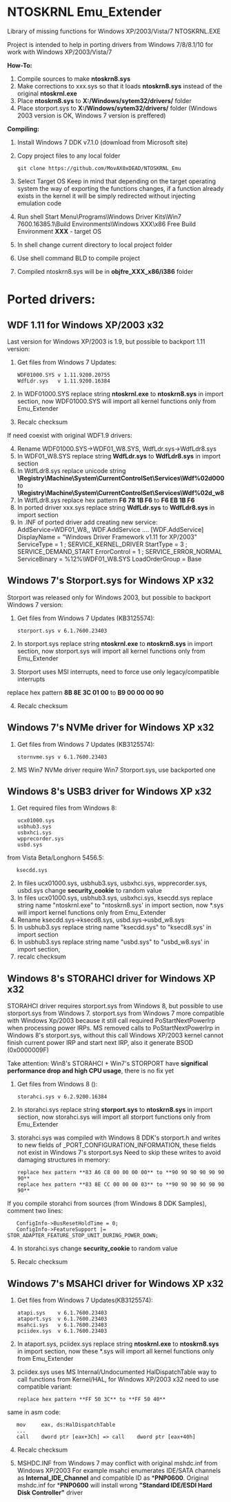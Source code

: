 NTOSKRNL Emu_Extender
===========================
Library of missing functions for Windows XP/2003/Vista/7 NTOSKRNL.EXE

Project is intended to help in porting drivers from Windows 7/8/8.1/10 for work with Windows XP/2003/Vista/7

**How-To:**
1) Compile sources to make **ntoskrn8.sys**
2) Make corrections to xxx.sys so that it loads **ntoskrn8.sys** instead of the original **ntoskrnl.exe**
3) Place **ntoskrn8.sys** to **X:/Windows/sytem32/drivers/** folder
4) Place storport.sys to **X:/Windows/sytem32/drivers/** folder (Windows 2003 version is OK, Windows 7 version is preffered)

**Compiling:**
1) Install Windows 7 DDK v7.1.0 (download from Microsoft site)

2) Copy project files to any local folder 

       git clone https://github.com/MovAX0xDEAD/NTOSKRNL_Emu

3) Select Target OS
Keep in mind that depending on the target operating system the way of exporting the functions changes,
if a function already exists in the kernel it will be simply redirected without injecting emulation code

4) Run shell Start Menu\Programs\Windows Driver Kits\Win7 7600.16385.1\Build Environments\Windows XXX\x86 Free Build Environment
**XXX** - target OS

5) In shell change current directory to local project folder

6) Use shell command BLD to compile project

7) Compiled ntoskrn8.sys will be in **objfre_XXX_x86/i386** folder



Ported drivers:
===========================


**WDF 1.11 for Windows XP/2003 x32**
---------------------------
Last version for Windows XP/2003 is 1.9, but possible to backport 1.11 version:
1) Get files from Windows 7 Updates:

       WDF01000.SYS	v 1.11.9200.20755
       WdfLdr.sys	v 1.11.9200.16384

2) In WDF01000.SYS replace string **ntoskrnl.exe** to **ntoskrn8.sys** in import section,
now WDF01000.SYS will import all kernel functions only from Emu_Extender
3) Recalc checksum

If need coexist with original WDF1.9 drivers:

4) Rename WDF01000.SYS->WDF01_W8.SYS, WdfLdr.sys->WdfLdr8.sys
5) In WDF01_W8.SYS replace string **WdfLdr.sys** to **WdfLdr8.sys** in import section
6) In WdfLdr8.sys replace unicode string **\Registry\Machine\System\CurrentControlSet\Services\Wdf%02d000** to **\Registry\Machine\System\CurrentControlSet\Services\Wdf%02d_w8**
7) In WdfLdr8.sys replace hex pattern **F6 78 1B F6** to **F6 EB 1B F6**
8) In ported driver xxx.sys replace string **WdfLdr.sys** to **WdfLdr8.sys** in import section
9) In .INF of ported driver add creating new service:
       AddService=WDF01_W8,,  WDF.AddService
....
       [WDF.AddService]
       DisplayName    = "Windows Driver Framework v1.11 for XP/2003"
       ServiceType    = 1                  ; SERVICE_KERNEL_DRIVER
       StartType      = 3                  ; SERVICE_DEMAND_START
       ErrorControl   = 1                  ; SERVICE_ERROR_NORMAL
       ServiceBinary  = %12%\WDF01_W8.SYS
       LoadOrderGroup = Base


Windows 7's Storport.sys for Windows XP x32
---------------------------
Storport was released only for Windows 2003, but possible to backport Windows 7 version:
1) Get files from Windows 7 Updates (KB3125574):

       storport.sys	v 6.1.7600.23403

2) In storport.sys replace string **ntoskrnl.exe** to **ntoskrn8.sys** in import section,
now storport.sys will import all kernel functions only from Emu_Extender

3) Storport uses MSI interrupts, need to force use only legacy/compatible interrupts

replace hex pattern **8B 8E 3C 01 00** to **B9 00 00 00 90**

4) Recalc checksum


Windows 7's NVMe driver for Windows XP x32
---------------------------
1) Get files from Windows 7 Updates (KB3125574):

       stornvme.sys	v 6.1.7600.23403

2) MS Win7 NVMe driver require Win7 Storport.sys, use backported one



Windows 8's USB3 driver for Windows XP x32
---------------------------
1) Get required files from Windows 8:

       ucx01000.sys
       usbhub3.sys
       usbxhci.sys
       wpprecorder.sys
       usbd.sys

from Vista Beta/Longhorn 5456.5:

       ksecdd.sys

2) In files ucx01000.sys, usbhub3.sys, usbxhci.sys, wpprecorder.sys, usbd.sys change **security_cookie** to random value
3) In files ucx01000.sys, usbhub3.sys, usbxhci.sys, ksecdd.sys replace string name "ntoskrnl.exe" to "ntoskrn8.sys' in import section,
now *.sys will import kernel functions only from Emu_Extender
4) Rename ksecdd.sys->ksecd8.sys, usbd.sys->usbd_w8.sys
5) In usbhub3.sys replace string name "ksecdd.sys" to "ksecd8.sys' in import section
6) In usbhub3.sys replace string name "usbd.sys" to "usbd_w8.sys' in import section,
7) recalc checksum


Windows 8's STORAHCI driver for Windows XP x32
---------------------------
STORAHCI driver requires storport.sys from Windows 8, but possible to use storport.sys from Windows 7.
storport.sys from Windows 7 more compatible with Windows Xp/2003 because it still call required PoStartNextPowerIrp
when processing power IRPs. MS removed calls to PoStartNextPowerIrp in Windows 8's storport.sys, without this call
Windows XP/2003 kernel cannot finish current power IRP and start next IRP, also it generate BSOD (0x0000009F)

Take attention:
Win8's STORAHCI + Win7's STORPORT have **significal performance drop and high CPU usage**, there is no fix yet

1) Get files from Windows 8 ():

       storahci.sys	v 6.2.9200.16384

2) In storahci.sys replace string **storport.sys** to **ntoskrn8.sys** in import section,
now storahci.sys will import all storport functions only from Emu_Extender


3) storahci.sys was compiled with Windows 8 DDK's storport.h and writes to new fields of _PORT_CONFIGURATION_INFORMATION,
these fields not exist in Windows 7's storport.sys
Need to skip these writes to avoid damaging structures in memory:

       replace hex pattern **83 A6 C8 00 00 00 00** to **90 90 90 90 90 90 90**
       replace hex pattern **83 8E CC 00 00 00 03** to **90 90 90 90 90 90 90**

If you compile storahci from sources (from Windows 8 DDK Samples), comment two lines:

       ConfigInfo->BusResetHoldTime = 0;
       ConfigInfo->FeatureSupport |= STOR_ADAPTER_FEATURE_STOP_UNIT_DURING_POWER_DOWN;

4) In storahci.sys change **security_cookie** to random value

5) Recalc checksum


Windows 7's MSAHCI driver for Windows XP x32
---------------------------
1) Get files from Windows 7 Updates(KB3125574):

       atapi.sys	v 6.1.7600.23403
       ataport.sys	v 6.1.7600.23403
       msahci.sys	v 6.1.7600.23403
       pciidex.sys	v 6.1.7600.23403

2) In ataport.sys, pciidex.sys replace string **ntoskrnl.exe** to **ntoskrn8.sys** in import section,
now these *.sys will import all kernel functions only from Emu_Extender

3) pciidex.sys uses MS Internal/Undocumented HalDispatchTable way to call functions from Kernel/HAL,
for Windows XP/2003 x32 need to use compatible variant:

       replace hex pattern **FF 50 3C** to **FF 50 40**

same in asm code:

       mov     eax, ds:HalDispatchTable
       ...
       call    dword ptr [eax+3Ch] => call    dword ptr [eax+40h]

4) Recalc checksum

5) MSHDC.INF from Windows 7 may conflict with original mshdc.inf from Windows XP/2003
For example msahci enumerates IDE/SATA channels as **Internal_IDE_Channel** and compatible ID as ***PNP0600**.
Original mshdc.inf for ***PNP0600** will install wrong **"Standard IDE/ESDI Hard Disk Controller"** driver


